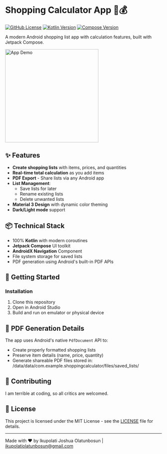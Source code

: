# Shopping Calculator App 🛒💰

[![GitHub License](https://img.shields.io/badge/license-MIT-blue.svg)](LICENSE)
[![Kotlin Version](https://img.shields.io/badge/Kotlin-1.9.0-blue.svg)](https://kotlinlang.org)
[![Compose Version](https://img.shields.io/badge/Jetpack%20Compose-1.5.0-brightgreen)](https://developer.android.com/jetpack/compose)

A modern Android shopping list app with calculation features, built with Jetpack Compose.

<img src="screenshots/shopping_calculator.gif" width="300" alt="App Demo">

## ✨ Features

- **Create shopping lists** with items, prices, and quantities
- **Real-time total calculation** as you add items
- **PDF Export** - Share lists via any Android app
- **List Management**:
  - Save lists for later
  - Rename existing lists
  - Delete unwanted lists
- **Material 3 Design** with dynamic color theming
- **Dark/Light mode** support

## 📦 Technical Stack

- 100% **Kotlin** with modern coroutines
- **Jetpack Compose** UI toolkit
- **AndroidX Navigation** Component
- File system storage for saved lists
- PDF generation using Android's built-in PDF APIs

## 🚀 Getting Started

### Installation
1. Clone this repository
2. Open in Android Studio
3. Build and run on emulator or physical device

## 📄 PDF Generation Details

The app uses Android's native `PdfDocument` API to:
- Create properly formatted shopping lists
- Preserve item details (name, price, quantity)
- Generate shareable PDF files stored in:
 /data/data/com.example.shoppingcalculator/files/saved_lists/


## 🤝 Contributing

I am terrible at coding, so all critics are welcomed.

## 📜 License

This project is licensed under the MIT License - see the [LICENSE](LICENSE) file for details.

---

Made with ❤️ by Ikupolati Joshua Olatunbosun | ikupolatiolatunbosun@gmail.com
